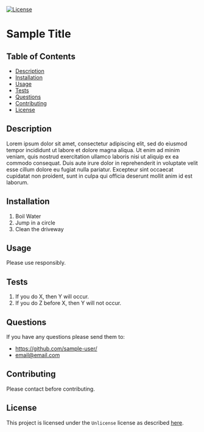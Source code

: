 [![License](https://img.shields.io/badge/license-Unlicense-blue.svg)](http://unlicense.org/)
# Sample Title
## Table of Contents
* [Description](#description)
* [Installation](#installation)
* [Usage](#usage)
* [Tests](#tests)
* [Questions](#questions)
* [Contributing](#contributing)
* [License](#license)
## Description
Lorem ipsum dolor sit amet, consectetur adipiscing elit, sed do eiusmod tempor incididunt ut labore et dolore magna aliqua. Ut enim ad minim veniam, quis nostrud exercitation ullamco laboris nisi ut aliquip ex ea commodo consequat. Duis aute irure dolor in reprehenderit in voluptate velit esse cillum dolore eu fugiat nulla pariatur. Excepteur sint occaecat cupidatat non proident, sunt in culpa qui officia deserunt mollit anim id est laborum.
## Installation
1. Boil Water
2. Jump in a circle
3. Clean the driveway
## Usage
Please use responsibly.
## Tests
1. If you do X, then Y will occur.
2. If you do Z before X, then Y will not occur.
## Questions
If you have any questions please send them to:
* https://github.com/sample-user/
* email@email.com
## Contributing
Please contact before contributing.
## License
This project is licensed under the `Unlicense` license as described [here](http://unlicense.org/).